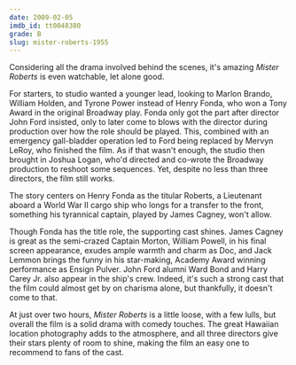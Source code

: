 ```yaml
---
date: 2009-02-05
imdb_id: tt0048380
grade: B
slug: mister-roberts-1955
---
```


Considering all the drama involved behind the scenes, it's amazing _Mister Roberts_ is even watchable, let alone good.

For starters, to studio wanted a younger lead, looking to Marlon Brando, William Holden, and Tyrone Power instead of Henry Fonda, who won a Tony Award in the original Broadway play. Fonda only got the part after director John Ford insisted, only to later come to blows with the director during production over how the role should be played. This, combined with an emergency gall-bladder operation led to Ford being replaced by Mervyn LeRoy, who finished the film. As if that wasn't enough, the studio then brought in Joshua Logan, who'd directed and co-wrote the Broadway production to reshoot some sequences. Yet, despite no less than three directors, the
film still works.

The story centers on Henry Fonda as the titular Roberts, a Lieutenant aboard a World War II cargo ship who longs for a transfer to the front, something his tyrannical captain, played by James Cagney, won't allow.

Though Fonda has the title role, the supporting cast shines. James Cagney is great as the semi-crazed Captain Morton, William Powell, in his final screen appearance, exudes ample warmth and charm as Doc, and Jack Lemmon brings the funny in his star-making, Academy Award winning performance as Ensign Pulver. John Ford alumni Ward Bond and Harry Carey Jr. also appear in the ship's crew. Indeed, it's such a strong cast that the film could almost get by on charisma alone, but thankfully, it doesn't come to that.

At just over two hours, _Mister Roberts_ is a little loose, with a few lulls, but overall the film is a solid drama with comedy touches. The great Hawaiian location photography adds to the atmosphere, and all three directors give their stars plenty of room to shine, making the film an easy one to recommend to fans of the cast.
